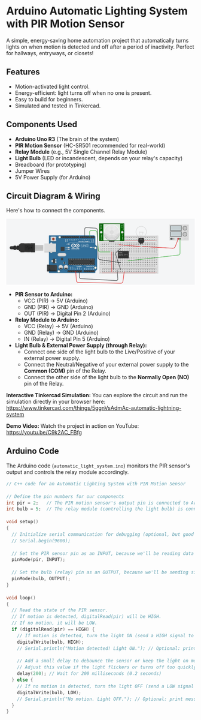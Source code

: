 # Arduino Automatic Lighting System with PIR Motion Sensor

A simple, energy-saving home automation project that automatically turns lights on when motion is detected and off after a period of inactivity. Perfect for hallways, entryways, or closets!

## Features

*   Motion-activated light control.
*   Energy-efficient: light turns off when no one is present.
*   Easy to build for beginners.
*   Simulated and tested in Tinkercad.

## Components Used

*   **Arduino Uno R3** (The brain of the system)
*   **PIR Motion Sensor** (HC-SR501 recommended for real-world)
*   **Relay Module** (e.g., 5V Single Channel Relay Module)
*   **Light Bulb** (LED or incandescent, depends on your relay's capacity)
*   Breadboard (for prototyping)
*   Jumper Wires
*   5V Power Supply (for Arduino)

## Circuit Diagram & Wiring

Here's how to connect the components.

![Circuit Diagram](circuit_diagram.png)

*   **PIR Sensor to Arduino:**
    *   VCC (PIR) -> 5V (Arduino)
    *   GND (PIR) -> GND (Arduino)
    *   OUT (PIR) -> Digital Pin 2 (Arduino)
*   **Relay Module to Arduino:**
    *   VCC (Relay) -> 5V (Arduino)
    *   GND (Relay) -> GND (Arduino)
    *   IN (Relay) -> Digital Pin 5 (Arduino)
*   **Light Bulb & External Power Supply (through Relay):**
    *   Connect one side of the light bulb to the Live/Positive of your external power supply.
    *   Connect the Neutral/Negative of your external power supply to the **Common (COM)** pin of the Relay.
    *   Connect the other side of the light bulb to the **Normally Open (NO)** pin of the Relay.

**Interactive Tinkercad Simulation:**
You can explore the circuit and run the simulation directly in your browser here: 
https://www.tinkercad.com/things/5ggnVsAdmAc-automatic-lightning-system

**Demo Video:**
Watch the project in action on YouTube: https://youtu.be/C9k2AC_FBfg

## Arduino Code

The Arduino code (`automatic_light_system.ino`) monitors the PIR sensor's output and controls the relay module accordingly.

```cpp
// C++ code for an Automatic Lighting System with PIR Motion Sensor

// Define the pin numbers for our components
int pir = 2;   // The PIR motion sensor's output pin is connected to Arduino Digital Pin 2
int bulb = 5;  // The relay module (controlling the light bulb) is connected to Arduino Digital Pin 5

void setup()
{
  // Initialize serial communication for debugging (optional, but good practice)
  // Serial.begin(9600); 

  // Set the PIR sensor pin as an INPUT, because we'll be reading data from it
  pinMode(pir, INPUT);

  // Set the bulb (relay) pin as an OUTPUT, because we'll be sending signals to control the light
  pinMode(bulb, OUTPUT);
}

void loop()
{
  // Read the state of the PIR sensor.
  // If motion is detected, digitalRead(pir) will be HIGH.
  // If no motion, it will be LOW.
  if (digitalRead(pir) == HIGH) {
    // If motion is detected, turn the light ON (send a HIGH signal to the bulb pin)
    digitalWrite(bulb, HIGH);
    // Serial.println("Motion detected! Light ON."); // Optional: print message to Serial Monitor

    // Add a small delay to debounce the sensor or keep the light on momentarily.
    // Adjust this value if the light flickers or turns off too quickly.
    delay(200); // Wait for 200 milliseconds (0.2 seconds)
  } else {
    // If no motion is detected, turn the light OFF (send a LOW signal to the bulb pin)
    digitalWrite(bulb, LOW);
    // Serial.println("No motion. Light OFF."); // Optional: print message to Serial Monitor
  }
}
